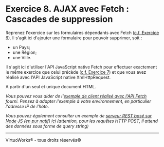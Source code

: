 # Exercice 8. AJAX avec Fetch : Cascades de suppression

Reprenez l'exercice sur les formulaires dépendants avec Fetch ([c.f. Exercice 6](./exercice-6.md)). Il s'agit ici d'ajouter une formulaire pour pouvoir supprimer, soit :
* un Pays;
* une Région;
* une Ville.

Il s'agit ici d'utiliser l'API JavaScript native Fetch pour effectuer exactement le même exercice que celui précède ([c.f. Exercice 7](./exercice-7.md)) et que vous avez réalisé avec l'API JavaScript native XmlHttpRequest.

A partir d'un seul et unique document HTML.

*Vous pouvez vous aider de l'[exemple de client réalisé avec l'API Fetch](../exemples/clients/fetch.html) fourni. Pensez à adapter l'exemple à votre environnement, en particulier l'adresse IP de l'hôte.*

*Vous pouvez également consulter un exemple de [serveur REST basé sur Node JS (en pur natif) ici](../exemples/serveur/vanilla-rest-server-1.js) (attention, pour les requêtes HTTP POST, il attend des données sous forme de query string)*

---

VirtuoWorks® - tous droits réservés©